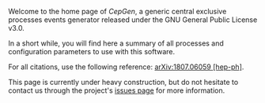 ---
---

Welcome to the home page of *CepGen*, a generic central exclusive processes events generator released under the GNU General Public License v3.0.

In a short while, you will find here a summary of all processes and configuration parameters to use with this software.

For all citations, use the following reference: [arXiv:1807.06059 [hep-ph]](https://arxiv.org/abs/1808.06059).

This page is currently under heavy construction, but do not hesitate to contact us through the project's [issues page](https://github.com/cepgen/cepgen/issues) for more information.

